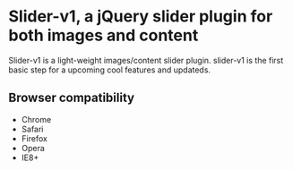 Slider-v1, a jQuery slider plugin for both images and content
=========

Slider-v1 is a light-weight images/content slider plugin. slider-v1 is the first basic step for a 
upcoming cool features and updateds.

Browser compatibility
---

* Chrome
* Safari
* Firefox
* Opera
* IE8+
